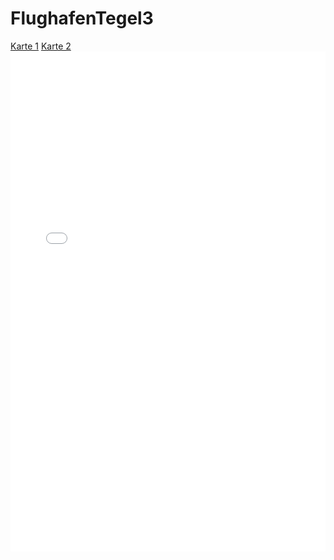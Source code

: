 # FlughafenTegel3
<head>
<meta charset="utf-8">
<style>
    iframe { border: none }
</style>
</head>
<body>
<nav>
<a href="kepler.gl.html" target="iframe">Karte 1</a>
<a href="hello.html" target="iframe">Karte 2</a>
</nav>
<iframe name="iframe" src="kepler.gl.html" width="100%" height="800px">
</iframe>
</body>